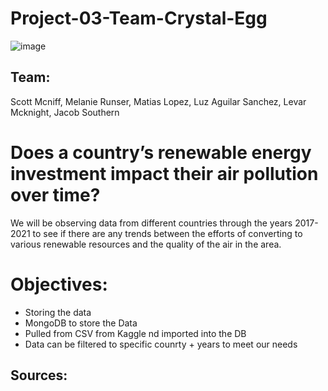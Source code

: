 # Project-03-Team-Crystal-Egg

![image](https://github.com/LuzMaria04/Project-03-Team-Crystal-Egg/assets/84583580/eec018e2-a4f5-4d6b-bf4c-a85ecf5ad682)


## Team:
Scott Mcniff,
Melanie Runser, 
Matias Lopez, 
Luz Aguilar Sanchez, 
Levar Mcknight, 
Jacob Southern 


# Does a country’s renewable energy investment impact their air pollution over time?
We will be observing data from different countries through the years 2017-2021 to see if there are any trends between the efforts of converting to various renewable resources and the quality of the air in the area.

# Objectives:
* Storing the data
* MongoDB to store the Data
* Pulled from CSV from Kaggle nd imported into the DB
* Data can be filtered to specific counrty + years to meet our needs


## Sources: 
